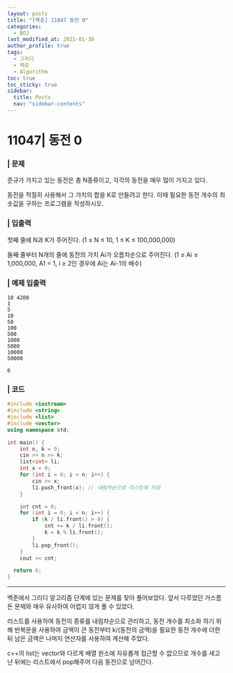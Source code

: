 ```yaml
---
layout: posts
title: "[백준] 11047 동전 0"
categories:
  - BOJ
last_modified_at: 2021-01-30
author_profile: true
tags:
  - 그리디
  - 백준
  - Algorithm
toc: true
toc_sticky: true
sidebar:
  title: Posts
  nav: "sidebar-contents"
---
```


# 11047| 동전 0


### | 문제
준규가 가지고 있는 동전은 총 N종류이고, 각각의 동전을 매우 많이 가지고 있다.

동전을 적절히 사용해서 그 가치의 합을 K로 만들려고 한다. 이때 필요한 동전 개수의 최솟값을 구하는 프로그램을 작성하시오.

### | 입출력
첫째 줄에 N과 K가 주어진다. (1 ≤ N ≤ 10, 1 ≤ K ≤ 100,000,000)

둘째 줄부터 N개의 줄에 동전의 가치 Ai가 오름차순으로 주어진다. (1 ≤ Ai ≤ 1,000,000, A1 = 1, i ≥ 2인 경우에 Ai는 Ai-1의 배수)

### | 예제 입출력
```
10 4200
1
5
10
50
100
500
1000
5000
10000
50000
```

```
6
```

### | 코드

```c++
#include <iostream>
#include <string>
#include <list>
#include <vector>
using namespace std;

int main() {
	int n, k = 0;
	cin >> n >> k;
	list<int> li;
	int x = 0;
	for (int i = 0; i < n; i++) {
		cin >> x;
		li.push_front(x); // 내림차순으로 리스트에 저장
	}

	int cnt = 0;
	for (int i = 0; i < n; i++) {
		if (k / li.front() > 0) {
			cnt += k / li.front();
			k = k % li.front();
		}
		li.pop_front();
	}
	cout << cnt;

  return 0;
}
```
------

백준에서 그리디 알고리즘 단계에 있는 문제를 찾아 풀어보았다.
앞서 다루었던 거스름돈 문제와 매우 유사하여 어렵지 않게 풀 수 있었다.

리스트를 사용하여 동전의 종류를 내림차순으로 관리하고, 동전 개수를 최소화 하기 위해 반복문을 사용하여 금액이 큰 동전부터 k/(동전의 금액)을 필요한 동전 개수에 더한 뒤 남은 금액은 나머지 연산자를 사용하여 계산해 주었다.

c++의 list는 vector와 다르게 배열 원소에 자유롭게 접근할 수 없으므로
개수를 세고 난 뒤에는 리스트에서 pop해주어 다음 동전으로 넘어간다.
